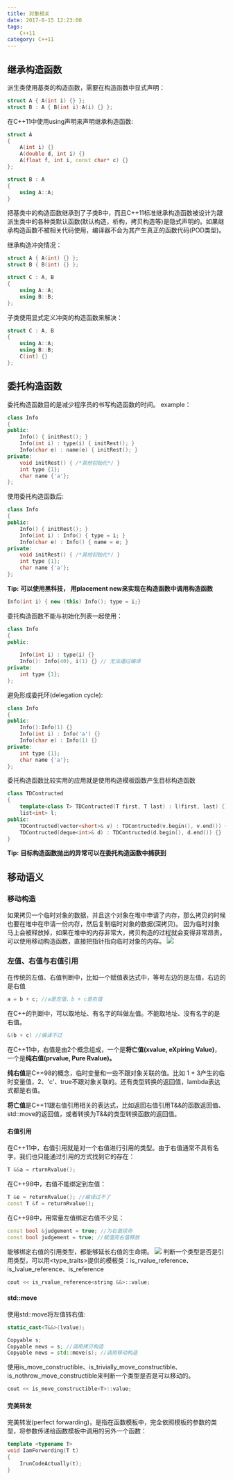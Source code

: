```yaml
---
title: 对象相关
date: 2017-8-15 12:23:00
tags: 
    C++11
category: C++11
---
```


## 继承构造函数
派生类使用基类的构造函数，需要在构造函数中显式声明：
```c++
struct A { A(int i) {} };
struct B : A { B(int i):A(i) {} };
```
在C++11中使用using声明来声明继承构造函数:
```c++
struct A 
{
    A(int i) {}
    A(double d, int i) {}
    A(float f, int i, const char* c) {}
};

struct B : A 
{
    using A::A;    
}
```
把基类中的构造函数继承到了子类B中，而且C++11标准继承构造函数被设计为跟派生类中的各种类默认函数(默认构造，析构，拷贝构造等)是隐式声明的。如果继承构造函数不被相关代码使用，编译器不会为其产生真正的函数代码(POD类型)。

继承构造冲突情况：
```c++
struct A { A(int) {} };
struct B { B(int) {} };

struct C : A, B
{
    using A::A;
    using B::B;
};
```
子类使用显式定义冲突的构造函数来解决：
```C++
struct C : A, B
{
    using A::A;
    using B::B;
    C(int) {}
};
```

## 委托构造函数
委托构造函数目的是减少程序员的书写构造函数的时间。
example：
```c++
class Info
{
public:
    Info() { initRest(); }
    Info(int i) : type(i) { initRest(); }
    Info(char e) : name(e) { initRest(); }
private:
    void initRest() { /*其他初始化*/ }
    int type {1};
    char name {'a'};
};
```
使用委托构造函数后:
```c++
class Info
{
public:
    Info() { initRest(); }
    Info(int i) : Info() { type = i; }
    Info(char e) : Info() { name = e; }
private:
    void initRest() { /*其他初始化*/ }
    int type {1};
    char name {'a'};
};
```
**Tip:**
**可以使用黑科技， 用placement new来实现在构造函数中调用构造函数**
```c++
Info(int i) { new (this) Info(); type = i;}
```
委托构造函数不能与初始化列表一起使用：
```c++
class Info
{
public:
    
    Info(int i) : type(i) {}
    Info(): Info(40), i(1) {} // 无法通过编译
private:
    int type {1};
};
```
避免形成委托环(delegation cycle):
```c++
class Info
{
public:
    Info():Info(1) {}
    Info(int i) : Info('a') {}
    Info(char e) : Info(1) {}
private:
    int type {1};
    char name {'a'};
};
```
委托构造函数比较实用的应用就是使用构造模板函数产生目标构造函数
```c++
class TDContructed
{
    template<class T> TDContructed(T first, T last) : l(first, last) {}
    list<int> l;
public:
    TDContructed(vector<short>& v) : TDContructed(v.begin(), v.end()) {}
    TDContructed(deque<int>& d) : TDContructed(d.begin(), d.end()) {}
}
```
**Tip:**
**目标构造函数抛出的异常可以在委托构造函数中捕获到**

## 移动语义
### 移动构造
如果拷贝一个临时对象的数据，并且这个对象在堆中申请了内存，那么拷贝的时候也要在堆中在申请一份内存，然后复制临时对象的数据(深拷贝)。
因为临时对象马上会被释放掉，如果在堆中的内存非常大，拷贝构造的过程就会变得非常昂贵。可以使用移动构造函数，直接把指针指向临时对象的内存。
![](move_construct.png)

### 左值、右值与右值引用
在传统的左值、右值判断中，比如一个赋值表达式中，等号左边的是左值，右边的是右值
```c++
a = b + c; //a是左值，b + c是右值
```
在C++的判断中，可以取地址、有名字的叫做左值。不能取地址、没有名字的是右值。
```c++
&(b + c) //编译不过
```
在C++11中，右值是由2个概念组成，一个是**将亡值(xvalue, eXpiring Value)**，一个是**纯右值(prvalue, Pure Rvalue)。**

**纯右值**是C++98的概念，临时变量和一些不跟对象关联的值。比如 1 + 3产生的临时变量值，2、'c'、true不跟对象关联的。还有类型转换的返回值，lambda表达式都是右值。

**将亡值**是C++11跟右值引用相关的表达式，比如返回右值引用T&&的函数返回值、std::move的返回值，或者转换为T&&的类型转换函数的返回值。

#### 右值引用
在C++11中，右值引用就是对一个右值进行引用的类型。由于右值通常不具有名字，我们也只能通过引用的方式找到它的存在：
```c++
T &&a = rturnRvalue();
```
在C++98中，右值不能绑定到左值：
```c++
T &e = returnRvalue(); //编译过不了
const T &f = returnRvalue();
```
在C++98中，用常量左值绑定右值不少见：
```c++
const bool &judgement = true; //为右值续命
const bool judgement = true; //赋值完右值释放
```
能够绑定右值的引用类型，都能够延长右值的生命期。
![](bind_rvalue.png)
判断一个类型是否是引用类型，可以用<type_traits>提供的模板类：is_rvalue_reference、is_lvalue_reference、is_reference
```c++
cout << is_rvalue_reference<string &&>::value;
```
#### std::move
使用std::move将左值转右值:
```c++
static_cast<T&&>(lvalue);
```
```c++
Copyable s;
Copyable news = s; //调用拷贝构造
Copyable news = std::move(s); //调用移动构造
```
使用is_move_constructible、is_trivially_move_constructible、is_nothrow_move_constructible来判断一个类型是否是可以移动的。
```c++
cout << is_move_constructible<T>::value;
```
#### 完美转发
完美转发(perfect forwarding)，是指在函数模板中，完全依照模板的参数的类型，将参数传递给函数模板中调用的另外一个函数：
```c++
template <typename T>
void IamForwording(T t)
{
    IrunCodeActually(t);
}
```
